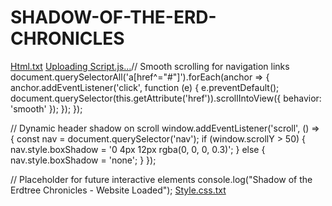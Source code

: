 # SHADOW-OF-THE-ERD-CHRONICLES
[Html.txt](https://github.com/user-attachments/files/20140007/Html.txt)
[Uploading Script.js…]()// Smooth scrolling for navigation links
document.querySelectorAll('a[href^="#"]').forEach(anchor => {
    anchor.addEventListener('click', function (e) {
        e.preventDefault();
        document.querySelector(this.getAttribute('href')).scrollIntoView({
            behavior: 'smooth'
        });
    });
});

// Dynamic header shadow on scroll
window.addEventListener('scroll', () => {
    const nav = document.querySelector('nav');
    if (window.scrollY > 50) {
        nav.style.boxShadow = '0 4px 12px rgba(0, 0, 0, 0.3)';
    } else {
        nav.style.boxShadow = 'none';
    }
});

// Placeholder for future interactive elements
console.log("Shadow of the Erdtree Chronicles - Website Loaded");
[Style.css.txt](https://github.com/user-attachments/files/20140009/Style.css.txt)
